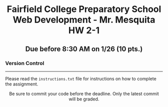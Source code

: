 <h1 align="center">
    Fairfield College Preparatory School<br>
    Web Development - Mr. Mesquita<br>
    HW 2-1
</h1>

<h2 align="center">
    Due before 8:30 AM on 1/26 (10 pts.)
</h2>

### Version Control

---

Please read the `instructions.txt` file for instructions on how to complete the assignment.

<p align="center">	Be sure to commit your code before the deadline. Only the latest commit will be graded.</p>
